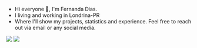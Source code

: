 - Hi everyone 👋, I'm Fernanda Dias.
- I living and working in Londrina-PR
- Where I'll show my projects, statistics and experience. Feel free to reach out via email or any social media.

<p align="left">

  <a href="https://www.linkedin.com/in/fernanda-dias-silva/" alt="Linkedin">
  <img src="https://img.shields.io/badge/-Linkedin-0e76a8?style=flat-square&logo=Linkedin&logoColor=white&link=https://www.linkedin.com/in/fernanda-dias-silva/" /></a>


 <a href="https://www.instagram.com/falaprafeer">
   <img src="https://img.shields.io/badge/-Instagram-E4405F?style=flat-square&for-the-badge&logo=instagram&logoColor=white">




  
